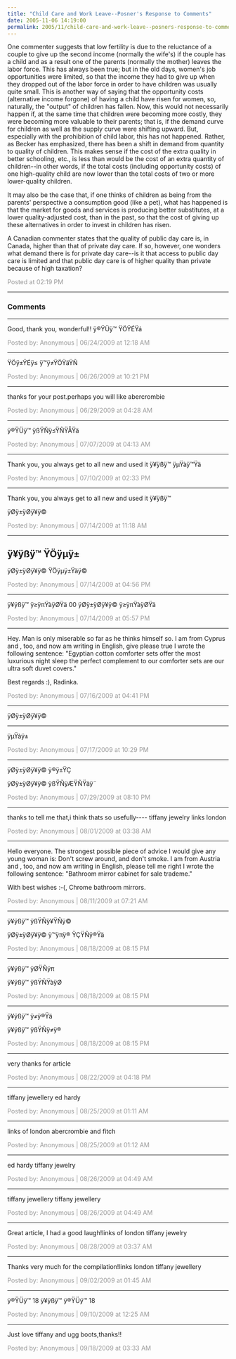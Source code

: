 ```yaml
---
title: "Child Care and Work Leave--Posner's Response to Comments"
date: 2005-11-06 14:19:00
permalink: 2005/11/child-care-and-work-leave--posners-response-to-comments.html
---
```

One commenter suggests that low fertility is due to the reluctance of a couple to give up the second income (normally the wife's) if the couple has a child and as a result one of the parents (normally the mother) leaves the labor force. This has always been true; but in the old days, women's job opportunities were limited, so that the income they had to give up when they dropped out of the labor force in order to have children was usually quite small. This is another way of saying that the opportunity costs (alternative income forgone) of having a child have risen for women, so, naturally, the "output" of children has fallen. Now, this would not necessarily happen if, at the same time that children were becoming more costly, they were becoming more valuable to their parents; that is, if the demand curve for children as well as the supply curve were shifting upward. But, especially with the prohibition of child labor, this has not happened. Rather, as Becker has emphasized, there has been a shift in demand from quantity to quality of children. This makes sense if the cost of the extra quality in better schooling, etc., is less than would be the cost of an extra quantity of children--in other words, if the total costs (including opportunity costs) of one high-quality child are now lower than the total costs of two or more lower-quality children.

It may also be the case that, if one thinks of children as being from the parents' perspective a consumption good (like a pet), what has happened is that the market for goods and services is producing better substitutes, at a lower quality-adjusted cost, than in the past, so that the cost of giving up these alternatives in order to invest in children has risen.

A Canadian commenter states that the quality of public day care is, in Canada, higher than that of private day care. If so, however, one wonders what demand there is for private day care--is it that access to public day care is limited and that public day care is of higher quality than private because of high taxation?

<span style="color:#999">Posted at 02:19 PM</span>

<!-- more -->

---

### Comments

---

Good, thank you, wonderful!!
ÿ®ŸÜÿ™ ŸÖŸÉŸá

<span style="color:#999">Posted by: Anonymous | 06/24/2009 at 12:18 AM</span>

---

ŸÖÿ±ŸÉÿ≤ ÿ™ÿ≠ŸÖŸäŸÑ

<span style="color:#999">Posted by: Anonymous | 06/26/2009 at 10:21 PM</span>

---

thanks for your post.perhaps you will like abercrombie

<span style="color:#999">Posted by: Anonymous | 06/29/2009 at 04:28 AM</span>

---

ÿ®ŸÜÿ™ ÿßŸÑÿ≤ŸÑŸÅŸä

<span style="color:#999">Posted by: Anonymous | 07/07/2009 at 04:13 AM</span>

---

Thank you, you always get to all new and used it 
ÿ¥ÿßÿ™ ÿµŸàÿ™Ÿä

<span style="color:#999">Posted by: Anonymous | 07/10/2009 at 02:33 PM</span>

---

Thank you, you always get to all new and used it 
ÿ¥ÿßÿ™ 

ÿØÿ±ÿØÿ¥ÿ©

<span style="color:#999">Posted by: Anonymous | 07/14/2009 at 11:18 AM</span>

---

ÿ¥ÿßÿ™ ŸÖÿµÿ±
--
ÿØÿ±ÿØÿ¥ÿ© ŸÖÿµÿ±Ÿäÿ©

<span style="color:#999">Posted by: Anonymous | 07/14/2009 at 04:56 PM</span>

---

ÿ¥ÿßÿ™ ÿ≥ÿπŸàÿØŸä
00
ÿØÿ±ÿØÿ¥ÿ© ÿ≥ÿπŸàÿØŸä

<span style="color:#999">Posted by: Anonymous | 07/14/2009 at 05:57 PM</span>

---

Hey. Man is only miserable so far as he thinks himself so.
I am from Cyprus and , too, and now am writing in English, give please true I wrote the following sentence: "Egyptian cotton comforter sets offer the most luxurious night sleep the perfect complement to our comforter sets are our ultra soft duvet covers."

Best regards :), Radinka.

<span style="color:#999">Posted by: Anonymous | 07/16/2009 at 04:41 PM</span>

---

ÿØÿ±ÿØÿ¥ÿ©
___
ÿµŸàÿ±

<span style="color:#999">Posted by: Anonymous | 07/17/2009 at 10:29 PM</span>

---

ÿØÿ±ÿØÿ¥ÿ© ÿ®ÿ±ŸÇ 


ÿØÿ±ÿØÿ¥ÿ© ÿßŸÑÿÆŸÑŸäÿ¨

<span style="color:#999">Posted by: Anonymous | 07/29/2009 at 08:10 PM</span>

---

thanks to tell me that,i think thats so usefully----
tiffany jewelry 
links london

<span style="color:#999">Posted by: Anonymous | 08/01/2009 at 03:38 AM</span>

---

Hello everyone. The strongest possible piece of advice I would give any young woman is: Don't screw around, and don't smoke.
I am from Austria and , too, and now am writing in English, please tell me right I wrote the following sentence: "Bathroom mirror cabinet for sale trademe."

With best wishes :-(, Chrome bathroom mirrors.

<span style="color:#999">Posted by: Anonymous | 08/11/2009 at 07:21 AM</span>

---

ÿ¥ÿßÿ™ ÿßŸÑÿ¥ŸÑÿ© 


ÿØÿ±ÿØÿ¥ÿ© ÿ™ÿπÿ® ŸÇŸÑÿ®Ÿä

<span style="color:#999">Posted by: Anonymous | 08/18/2009 at 08:15 PM</span>

---

ÿ¥ÿßÿ™ ÿØŸÑÿπ 


ÿ¥ÿßÿ™ ÿßŸÑŸàÿØ

<span style="color:#999">Posted by: Anonymous | 08/18/2009 at 08:15 PM</span>

---

ÿ¥ÿßÿ™ ÿ≠ÿ®Ÿä 


ÿ¥ÿßÿ™ ÿßŸÑÿ≠ÿ®

<span style="color:#999">Posted by: Anonymous | 08/18/2009 at 08:15 PM</span>

---

very thanks for article

<span style="color:#999">Posted by: Anonymous | 08/22/2009 at 04:18 PM</span>

---

tiffany jewellery
ed hardy

<span style="color:#999">Posted by: Anonymous | 08/25/2009 at 01:11 AM</span>

---

links of london
abercrombie and fitch

<span style="color:#999">Posted by: Anonymous | 08/25/2009 at 01:12 AM</span>

---

ed hardy
tiffany jewelry

<span style="color:#999">Posted by: Anonymous | 08/26/2009 at 04:49 AM</span>

---

tiffany jewellery
tiffany jewellery

<span style="color:#999">Posted by: Anonymous | 08/26/2009 at 04:49 AM</span>

---

Great article, I had a good laugh!links  of  london
tiffany jewelry

<span style="color:#999">Posted by: Anonymous | 08/28/2009 at 03:37 AM</span>

---

Thanks very much for the compilation!links london
tiffany jewellery

<span style="color:#999">Posted by: Anonymous | 09/02/2009 at 01:45 AM</span>

---

ÿ®ŸÜÿ™ 18
ÿ¥ÿßÿ™ ÿ®ŸÜÿ™ 18

<span style="color:#999">Posted by: Anonymous | 09/10/2009 at 12:25 AM</span>

---

Just love tiffany  and ugg boots,thanks!!

<span style="color:#999">Posted by: Anonymous | 09/18/2009 at 03:33 AM</span>
